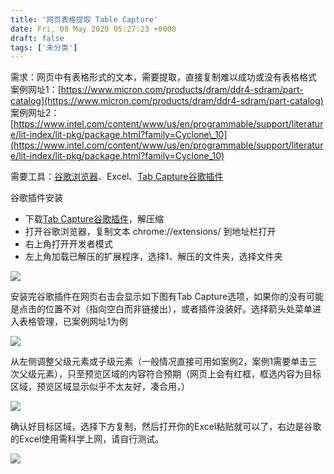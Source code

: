 ```yaml
---
title: '网页表格提取 Table Capture'
date: Fri, 08 May 2020 05:27:23 +0000
draft: false
tags: ['未分类']
---
```


需求：网页中有表格形式的文本，需要提取，直接复制难以成功或没有表格格式  
案例网址1：[https://www.micron.com/products/dram/ddr4-sdram/part-catalog](https://www.micron.com/products/dram/ddr4-sdram/part-catalog)  
案例网址2：[https://www.intel.com/content/www/us/en/programmable/support/literature/lit-index/lit-pkg/package.html?family=Cyclone\_10](https://www.intel.com/content/www/us/en/programmable/support/literature/lit-index/lit-pkg/package.html?family=Cyclone_10)

需要工具：[谷歌浏览器](https://a1024.synology.me:1024/read.php?tid=338&fid=21)、Excel、[Tab Capture谷歌插件](https://www.lanzous.com/i50wx5a)

谷歌插件安装

*   下载[Tab Capture谷歌插件](https://www.lanzous.com/i50wx5a)，解压缩
*   打开谷歌浏览器，复制文本 chrome://extensions/ 到地址栏打开
*   右上角打开开发者模式
*   左上角加载已解压的扩展程序，选择1、解压的文件夹，选择文件夹

![](http://a1024.synology.me:222/images/blog2022/Snipaste_2019-07-17_11-32-15.png)

安装完谷歌插件在网页右击会显示如下图有Tab Capture选项，如果你的没有可能是点击的位置不对（指向空白而非链接出），或者插件没装好。选择箭头处菜单进入表格管理，已案例网址1为例

![](http://a1024.synology.me:222/images/blog2022/%E6%8A%80%E6%9C%AF%E8%AE%A8%E8%AE%BA%E5%8C%BA/Tab%20Capture%E6%8F%92%E4%BB%B61Snipaste_2019-07-15_10-07-53.png)

从左侧调整父级元素或子级元素（一般情况直接可用如案例2，案例1需要单击三次父级元素），只至预览区域的内容符合预期（网页上会有红框，框选内容为目标区域，预览区域显示似乎不太友好，凑合用，）

![](http://a1024.synology.me:222/images/blog2022/%E6%8A%80%E6%9C%AF%E8%B0%88%E8%AE%BA%E5%8C%BA/Tab%20Capture%E6%8F%92%E4%BB%B62Snipaste_2019-07-15_10-16-42.png)

确认好目标区域，选择下方复制，然后打开你的Excel粘贴就可以了，右边是谷歌的Excel使用需科学上网，请自行测试。

![](http://a1024.synology.me:222/images/blog2022/%E6%8A%80%E6%9C%AF%E8%B0%88%E8%AE%BA%E5%8E%BB/Tab%20Capture%E6%8F%92%E4%BB%B6table%20capture.gif)